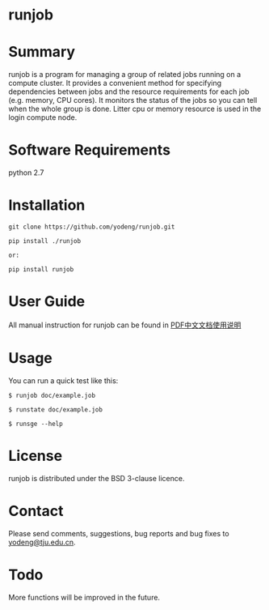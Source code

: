 runjob
========================

Summary
=======

runjob is a program for managing a group of related jobs running on a
compute cluster.  It provides a convenient method for specifying
dependencies between jobs and the resource requirements for each job
(e.g. memory, CPU cores). It monitors the status of the jobs so you
can tell when the whole group is done. Litter cpu or memory resource
is used in the login compute node.

Software Requirements
=====================

python 2.7

Installation
============

	git clone https://github.com/yodeng/runjob.git

	pip install ./runjob

	or:

	pip install runjob

User Guide
======
All manual instruction for runjob can be found in [PDF中文文档使用说明](https://github.com/yodeng/runjob/blob/master/doc/manual_instruction_for_runjob.pdf)

Usage
=====

You can run a quick test like this:

	$ runjob doc/example.job
    
	$ runstate doc/example.job

	$ runsge --help

License
=======

runjob is distributed under the BSD 3-clause licence.  

Contact
=======

Please send comments, suggestions, bug reports and bug fixes to
yodeng@tju.edu.cn.

Todo
=======

More functions will be improved in the future.

